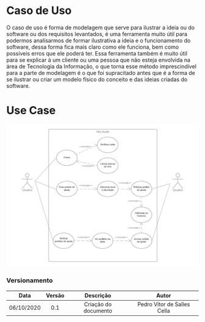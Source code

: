 # Caso de Uso

O caso de uso é forma de modelagem que serve para ilustrar a ideia ou do software ou dos requisitos levantados, é uma ferramenta muito útil para podermos analisarmos de formar ilustrativa a ideia e o funcionamento do software, dessa forma fica mais claro como ele funciona, bem como possíveis erros que ele poderá ter. Essa ferramenta também é muito útil para se explicar à um cliente ou uma pessoa que não esteja envolvida na área de Tecnologia da Informação, o que torna esse método imprescindível para a parte de modelagem é o que foi supracitado antes que é a forma de se ilustrar ou criar um modelo físico do conceito e das ideias criadas do software.

# Use Case

![UseCase](./images/usecase.jpg)

### Versionamento

|Data|Versão|Descrição|Autor|
|:--------:|:---:|:-------------------: |:-----------------------:|
|06/10/2020| 0.1 | Criação do documento | Pedro Vítor de Salles Cella |